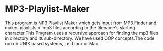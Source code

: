 # MP3-Playlist-Maker
This program is  MP3 Playlist Maker which gets input from MP3 Finder and makes playlists of mp3 files according to the filename's starting character.This Program uses a recursive approach for finding the mp3 files in directory and its sub-directory. 
We have used OOP concepts.The code run on UNIX based systems, i.e. Linux or Mac. 

